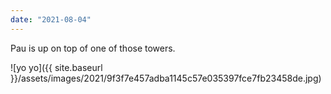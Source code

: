 ```yaml
---
date: "2021-08-04"
---
```


Pau is up on top of one of those towers.

![yo yo]({{ site.baseurl }}/assets/images/2021/9f3f7e457adba1145c57e035397fce7fb23458de.jpg)
